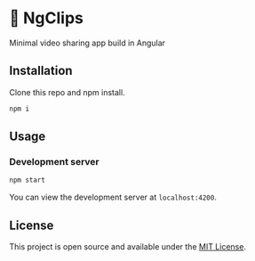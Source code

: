 # :movie_camera: NgClips

Minimal video sharing app build in Angular

## Installation

Clone this repo and npm install.

```bash
npm i
```

## Usage

### Development server

```bash
npm start
```

You can view the development server at `localhost:4200`.

## License

This project is open source and available under the [MIT License](LICENSE).
